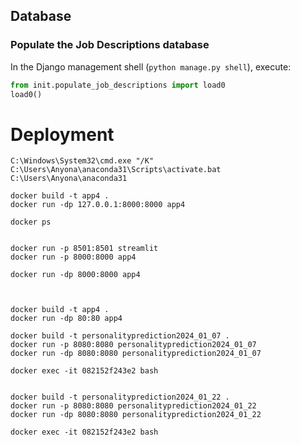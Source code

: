 ## Database

### Populate the Job Descriptions database

In the Django management shell (`python manage.py shell`), execute:

```python
from init.populate_job_descriptions import load0
load0()
```

# Deployment


```shell
C:\Windows\System32\cmd.exe "/K" C:\Users\Anyona\anaconda31\Scripts\activate.bat C:\Users\Anyona\anaconda31

docker build -t app4 .
docker run -dp 127.0.0.1:8000:8000 app4

docker ps


```

```shell
docker run -p 8501:8501 streamlit
docker run -p 8000:8000 app4

docker run -dp 8000:8000 app4



```


```shell
docker build -t app4 .
docker run -dp 80:80 app4
```

```shell
docker build -t personalityprediction2024_01_07 .
docker run -p 8080:8080 personalityprediction2024_01_07
docker run -dp 8080:8080 personalityprediction2024_01_07

docker exec -it 082152f243e2 bash


```


```shell
docker build -t personalityprediction2024_01_22 .
docker run -p 8080:8080 personalityprediction2024_01_22
docker run -dp 8080:8080 personalityprediction2024_01_22

docker exec -it 082152f243e2 bash


```




